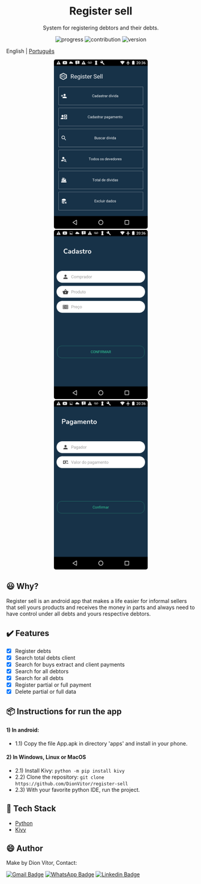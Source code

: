 <h1 align="center"> Register sell </h1>
<p align="center"> System for registering debtors and their debts. </p>

<p align="center">
  <a>
    <img src="https://img.shields.io/badge/progress-80%25-brightgreen.svg" alt="progress">
  </a>
  <a>
    <img src="https://img.shields.io/badge/contribuition-welcome-brightgreen.svg" alt="contribution">
  </a>
  <a>
    <img src="https://img.shields.io/badge/version-2.0-brightgreen.svg" alt="version">
  </a>
</p>

English | [Português](https://github.com/DionVitor/register-sell/blob/master/README-pt_BR.md)

<p align="center">
  <kbd>
    <img width="250" style="border-radius: 5px" height="450" src="imgs_md/menu.png" alt="Menu">
  </kbd>

  <kbd>
    <img width="250" style="border-radius: 5px" height="450" src="imgs_md/register.png" alt="Register sell">
  </kbd>

  <kbd>
    <img width="250" style="border-radius: 5px" height="450" src="imgs_md/payment.png" alt="Payment">
  </kbd>
</p>

## :smiley: Why?

Register sell is an android app that makes a life easier for informal sellers that sell yours products
and receives the money in parts and always need to have control under all debts and yours respective debtors.

## :heavy_check_mark: Features

- [x] Register debts
- [x] Search total debts client
- [x] Search for buys extract and client payments
- [x] Search for all debtors
- [x] Search for all debts
- [x] Register partial or full payment
- [x] Delete partial or full data

## :package: Instructions for run the app

#### 1) In android:
- 1.1) Copy the file App.apk in directory 'apps' and install in your phone.

#### 2) In Windows, Linux or MacOS
- 2.1) Install Kivy: `python -m pip install kivy`
- 2.2) Clone the repository: `git clone https://github.com/DionVitor/register-sell`
- 2.3) With your favorite python IDE, run the project.

## :hammer: Tech Stack

- [Python](https://www.python.org/)
- [Kivy](https://kivy.org/)


## :smile: Author

Make by Dion Vítor, Contact:

[![Gmail Badge](https://img.shields.io/badge/-dionvictor11@gmail.com-c14438?style=flat-square&logo=Gmail&logoColor=white&link=mailto:dionvictor11@gmail.com)](mailto:dionvictor11@gmail.com)
[![WhatsApp Badge](https://img.shields.io/badge/-WhatsApp-green?style=flat-square&logo=WhatsApp&logoColor=white&link=https://api.whatsapp.com/send?phone=5561998822233)](https://api.whatsapp.com/send?phone=5561998822233)
[![Linkedin Badge](https://img.shields.io/badge/-Dion%20V%C3%ADtor-blue?style=flat-square&logo=Linkedin&logoColor=white&link=https://www.linkedin.com/in/dion-v%C3%ADtor-a519631aa/)](https://www.linkedin.com/in/dion-v%C3%ADtor-a519631aa/)

